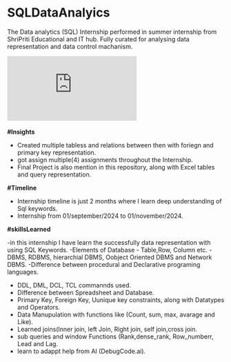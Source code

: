 # SQLDataAnalyics
The Data analytics (SQL) Internship performed in summer internship from ShriPriti Educational and IT hub. Fully curated for analysing data representation and data control machanism.

![Certificate Achieved](https://github.com/ShabanIrshad/SQLDataAnalyics/blob/main/ShripritiEdu/Certificate.pdf)


 **#Insights**
 - Created multiple  tabless  and relations between then with foriegn and primary key representation.
 - got assign multiple(4) assignments throughout the  Internship.
 - Final Project is also mention in this repository, along with Excel tables and query representation.

**#Timeline**
  - Internship timeline is just 2 months where I learn deep understanding of Sql keywords.
  - Internship from 01/september/2024 to 01/november/2024.
    

**#skillsLearned**

 -in this internship I have learn the successfully data representation with using SQL Keywords.
 -Elements of Database - Table,Row, Column etc.
 -DBMS, RDBMS, hierarchial DBMS, Oobject Oriented DBMS and Network DBMS.
 -Difference between procedural and Declarative programing languages.
 - DDL, DML,  DCL, TCL commannds used.
- Difference between Spreadsheet and Database.
- Primary Key, Foreign Key, Uunique key constraints, along with Datatypes and Operators.
- Data Manupulation with functions like (Count, sum, max, avarage and Like).
- Learned joins(Inner join, left Join, Right join, self join,cross join.
- sub queries and window Functions (Rank,dense_rank, Row_numberr, Lead and Lag.
- learn to adappt help   from AI (DebugCode.ai).  
